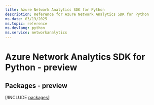 ```yaml
---
title: Azure Network Analytics SDK for Python
description: Reference for Azure Network Analytics SDK for Python
ms.date: 03/13/2025
ms.topic: reference
ms.devlang: python
ms.service: networkanalytics
---
```

# Azure Network Analytics SDK for Python - preview
## Packages - preview
[!INCLUDE [packages](network-analytics-index.md)]